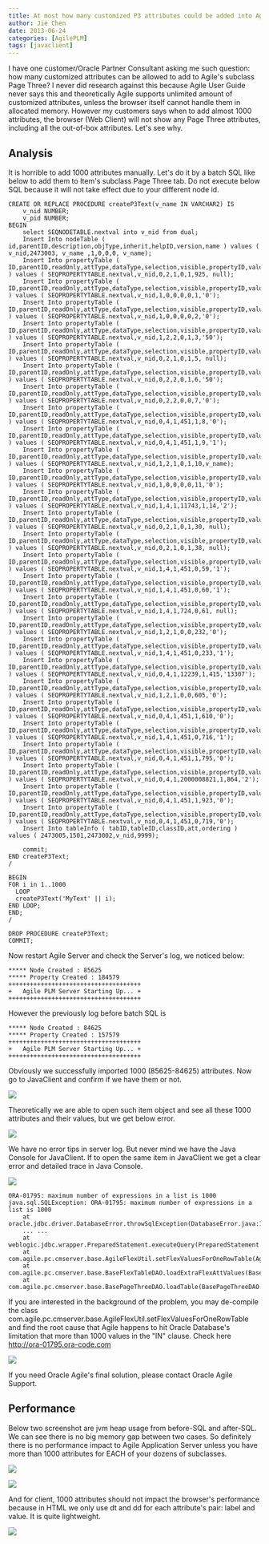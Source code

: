 ```yaml
---
title: At most how many customized P3 attributes could be added into Agile?
author: Jie Chen
date: 2013-06-24
categories: [AgilePLM]
tags: [javaclient]
---
```


I have one customer/Oracle Partner Consultant asking me such question: how many customized attributes can be allowed to add to Agile's subclass Page Three? I never did research against this because Agile User Guide never says this and theoretically Agile supports unlimited amount of customized attributes, unless the browser itself cannot handle them in allocated memory. However my customers says when to add almost 1000 attributes, the browser (Web Client) will not show any Page Three attributes, including all the out-of-box attributes. Let's see why.

## Analysis

It is horrible to add 1000 attributes manually. Let's do it by a batch SQL like below to add them to Item's subclass Page Three tab. Do not execute below SQL because it will not take effect due to your different node id.

	CREATE OR REPLACE PROCEDURE createP3Text(v_name IN VARCHAR2) IS
		v_nid NUMBER;
		v_pid NUMBER;
	BEGIN
		select SEQNODETABLE.nextval into v_nid from dual;
		Insert Into nodeTable ( id,parentID,description,objType,inherit,helpID,version,name ) values ( v_nid,2473003, v_name ,1,0,0,0, v_name);
		Insert Into propertyTable ( ID,parentID,readOnly,attType,dataType,selection,visible,propertyID,value ) values ( SEQPROPERTYTABLE.nextval,v_nid,0,2,1,0,1,925, null);
		Insert Into propertyTable ( ID,parentID,readOnly,attType,dataType,selection,visible,propertyID,value ) values ( SEQPROPERTYTABLE.nextval,v_nid,1,0,0,0,0,1,'0');
		Insert Into propertyTable ( ID,parentID,readOnly,attType,dataType,selection,visible,propertyID,value ) values ( SEQPROPERTYTABLE.nextval,v_nid,1,0,0,0,0,2,'0');
		Insert Into propertyTable ( ID,parentID,readOnly,attType,dataType,selection,visible,propertyID,value ) values ( SEQPROPERTYTABLE.nextval,v_nid,1,2,2,0,1,3,'50');
		Insert Into propertyTable ( ID,parentID,readOnly,attType,dataType,selection,visible,propertyID,value ) values ( SEQPROPERTYTABLE.nextval,v_nid,0,2,1,0,1,5, null);
		Insert Into propertyTable ( ID,parentID,readOnly,attType,dataType,selection,visible,propertyID,value ) values ( SEQPROPERTYTABLE.nextval,v_nid,0,2,2,0,1,6,'50');
		Insert Into propertyTable ( ID,parentID,readOnly,attType,dataType,selection,visible,propertyID,value ) values ( SEQPROPERTYTABLE.nextval,v_nid,0,2,2,0,0,7,'0');
		Insert Into propertyTable ( ID,parentID,readOnly,attType,dataType,selection,visible,propertyID,value ) values ( SEQPROPERTYTABLE.nextval,v_nid,0,4,1,451,1,8,'0');
		Insert Into propertyTable ( ID,parentID,readOnly,attType,dataType,selection,visible,propertyID,value ) values ( SEQPROPERTYTABLE.nextval,v_nid,0,4,1,451,1,9,'1');
		Insert Into propertyTable ( ID,parentID,readOnly,attType,dataType,selection,visible,propertyID,value ) values ( SEQPROPERTYTABLE.nextval,v_nid,1,2,1,0,1,10,v_name);
		Insert Into propertyTable ( ID,parentID,readOnly,attType,dataType,selection,visible,propertyID,value ) values ( SEQPROPERTYTABLE.nextval,v_nid,1,0,0,0,0,11,'0');
		Insert Into propertyTable ( ID,parentID,readOnly,attType,dataType,selection,visible,propertyID,value ) values ( SEQPROPERTYTABLE.nextval,v_nid,1,4,1,11743,1,14,'2');
		Insert Into propertyTable ( ID,parentID,readOnly,attType,dataType,selection,visible,propertyID,value ) values ( SEQPROPERTYTABLE.nextval,v_nid,0,2,1,0,1,30, null);
		Insert Into propertyTable ( ID,parentID,readOnly,attType,dataType,selection,visible,propertyID,value ) values ( SEQPROPERTYTABLE.nextval,v_nid,0,2,1,0,1,38, null);
		Insert Into propertyTable ( ID,parentID,readOnly,attType,dataType,selection,visible,propertyID,value ) values ( SEQPROPERTYTABLE.nextval,v_nid,1,4,1,451,0,59,'1');
		Insert Into propertyTable ( ID,parentID,readOnly,attType,dataType,selection,visible,propertyID,value ) values ( SEQPROPERTYTABLE.nextval,v_nid,1,4,1,451,0,60,'1');
		Insert Into propertyTable ( ID,parentID,readOnly,attType,dataType,selection,visible,propertyID,value ) values ( SEQPROPERTYTABLE.nextval,v_nid,1,4,1,724,0,61, null);
		Insert Into propertyTable ( ID,parentID,readOnly,attType,dataType,selection,visible,propertyID,value ) values ( SEQPROPERTYTABLE.nextval,v_nid,1,2,1,0,0,232,'0');
		Insert Into propertyTable ( ID,parentID,readOnly,attType,dataType,selection,visible,propertyID,value ) values ( SEQPROPERTYTABLE.nextval,v_nid,1,4,1,451,0,233,'1');
		Insert Into propertyTable ( ID,parentID,readOnly,attType,dataType,selection,visible,propertyID,value ) values ( SEQPROPERTYTABLE.nextval,v_nid,0,4,1,12239,1,415,'13307');
		Insert Into propertyTable ( ID,parentID,readOnly,attType,dataType,selection,visible,propertyID,value ) values ( SEQPROPERTYTABLE.nextval,v_nid,1,2,1,0,0,605,'0');
		Insert Into propertyTable ( ID,parentID,readOnly,attType,dataType,selection,visible,propertyID,value ) values ( SEQPROPERTYTABLE.nextval,v_nid,0,4,1,451,1,610,'0');
		Insert Into propertyTable ( ID,parentID,readOnly,attType,dataType,selection,visible,propertyID,value ) values ( SEQPROPERTYTABLE.nextval,v_nid,1,4,1,451,0,716,'1');
		Insert Into propertyTable ( ID,parentID,readOnly,attType,dataType,selection,visible,propertyID,value ) values ( SEQPROPERTYTABLE.nextval,v_nid,0,4,1,451,1,795,'0');
		Insert Into propertyTable ( ID,parentID,readOnly,attType,dataType,selection,visible,propertyID,value ) values ( SEQPROPERTYTABLE.nextval,v_nid,0,4,1,2000008821,1,864,'2');
		Insert Into propertyTable ( ID,parentID,readOnly,attType,dataType,selection,visible,propertyID,value ) values ( SEQPROPERTYTABLE.nextval,v_nid,0,4,1,451,1,923,'0');
		Insert Into propertyTable ( ID,parentID,readOnly,attType,dataType,selection,visible,propertyID,value ) values ( SEQPROPERTYTABLE.nextval,v_nid,0,4,1,451,0,719,'0');
		Insert Into tableInfo ( tabID,tableID,classID,att,ordering ) values ( 2473005,1501,2473002,v_nid,9999);
		
		commit;
	END createP3Text;
	/

	BEGIN
	FOR i in 1..1000 
	  LOOP
	  createP3Text('MyText' || i);
	END LOOP;
	END;
	/

	DROP PROCEDURE createP3Text;
	COMMIT;

Now restart Agile Server and check the Server's log, we noticed below:

	***** Node Created : 85625
	***** Property Created : 184579
	+++++++++++++++++++++++++++++++++++++
	+   Agile PLM Server Starting Up... +
	+++++++++++++++++++++++++++++++++++++

However the previously log before batch SQL is

	***** Node Created : 84625
	***** Property Created : 157579
	+++++++++++++++++++++++++++++++++++++
	+   Agile PLM Server Starting Up... +
	+++++++++++++++++++++++++++++++++++++

Obviously we successfully imported 1000 (85625-84625) attributes. Now go to JavaClient and confirm if we have them or not.

![](/assets/res/troubleshooting-agileplm-p3flexattr-1.png)
 
Theoretically we are able to open such item object and see all these 1000 attributes and their values, but we get below error.

![](/assets/res/troubleshooting-agileplm-p3flexattr-2.png)

We have no error tips in server log. But never mind we have the Java Console for JavaClient. If to open the same item in JavaClient we get a clear error and detailed trace in Java Console.

![](/assets/res/troubleshooting-agileplm-p3flexattr-3.png)

	ORA-01795: maximum number of expressions in a list is 1000
	java.sql.SQLException: ORA-01795: maximum number of expressions in a list is 1000
		at oracle.jdbc.driver.DatabaseError.throwSqlException(DatabaseError.java:125)
		... ...
		at weblogic.jdbc.wrapper.PreparedStatement.executeQuery(PreparedStatement.java:128)
		at com.agile.pc.cmserver.base.AgileFlexUtil.setFlexValuesForOneRowTable(AgileFlexUtil.java:1104)
		at com.agile.pc.cmserver.base.BaseFlexTableDAO.loadExtraFlexAttValues(BaseFlexTableDAO.java:111)
		at com.agile.pc.cmserver.base.BasePageThreeDAO.loadTable(BasePageThreeDAO.java:108)

If you are interested in the background of the problem, you may de-compile the class com.agile.pc.cmserver.base.AgileFlexUtil.setFlexValuesForOneRowTable and find the root cause that Agile happens to hit Oracle Database's limitation that more than 1000 values in the "IN" clause. Check here http://ora-01795.ora-code.com

![](/assets/res/troubleshooting-agileplm-p3flexattr-4.png)

If you need Oracle Agile's final solution, please contact Oracle Agile Support.

## Performance

Below two screenshot are jvm heap usage from before-SQL and after-SQL. We can see there is no big memory gap between two cases. So definitely there is no performance impact to Agile Application Server unless you have more than 1000 attributes for EACH of your dozens of  subclasses.

![](/assets/res/troubleshooting-agileplm-p3flexattr-5.png)

![](/assets/res/troubleshooting-agileplm-p3flexattr-6.png)

And for client, 1000 attributes should not impact the browser's performance because in HTML we only use dt and dd for each attribute's pair: label and value. It is quite lightweight.

![](/assets/res/troubleshooting-agileplm-p3flexattr-7.png)

